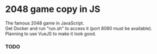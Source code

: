 # 2048 game copy in JS

The famous 2048 game in JavaScript.  
Get Docker and run "run.sh" to access it (port 8080 must be available).
Planning to use VueJS to make it look good.

### TODO
